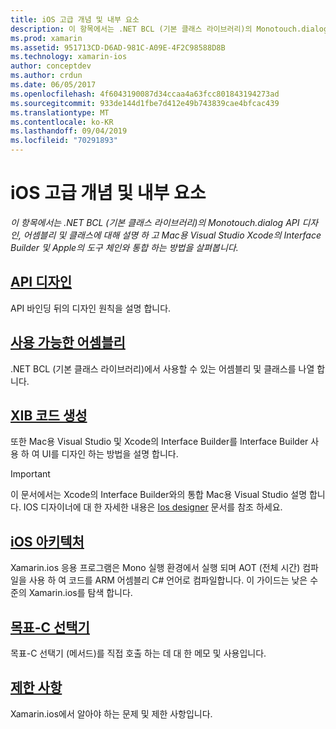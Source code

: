 ```yaml
---
title: iOS 고급 개념 및 내부 요소
description: 이 항목에서는 .NET BCL (기본 클래스 라이브러리)의 Monotouch.dialog API 디자인, 어셈블리 및 클래스에 대해 설명 하 고 Mac용 Visual Studio Xcode의 Interface Builder 및 Apple의 도구 체인와 통합 하는 방법을 살펴봅니다.
ms.prod: xamarin
ms.assetid: 951713CD-D6AD-981C-A09E-4F2C98588D8B
ms.technology: xamarin-ios
author: conceptdev
ms.author: crdun
ms.date: 06/05/2017
ms.openlocfilehash: 4f6043190087d34ccaa4a63fcc801843194273ad
ms.sourcegitcommit: 933de144d1fbe7d412e49b743839cae4bfcac439
ms.translationtype: MT
ms.contentlocale: ko-KR
ms.lasthandoff: 09/04/2019
ms.locfileid: "70291893"
---
```

# <a name="ios-advanced-concepts-and-internals"></a>iOS 고급 개념 및 내부 요소

_이 항목에서는 .NET BCL (기본 클래스 라이브러리)의 Monotouch.dialog API 디자인, 어셈블리 및 클래스에 대해 설명 하 고 Mac용 Visual Studio Xcode의 Interface Builder 및 Apple의 도구 체인와 통합 하는 방법을 살펴봅니다._

## <a name="api-designiosinternalsapi-designindexmd"></a>[API 디자인](~/ios/internals/api-design/index.md)

API 바인딩 뒤의 디자인 원칙을 설명 합니다.

## <a name="available-assembliescross-platforminternalsavailable-assembliesmd"></a>[사용 가능한 어셈블리](~/cross-platform/internals/available-assemblies.md)

.NET BCL (기본 클래스 라이브러리)에서 사용할 수 있는 어셈블리 및 클래스를 나열 합니다.

## <a name="xib-code-generationiosinternalsxib-code-generationmd"></a>[XIB 코드 생성](~/ios/internals/xib-code-generation.md)

또한 Mac용 Visual Studio 및 Xcode의 Interface Builder를 Interface Builder 사용 하 여 UI를 디자인 하는 방법을 설명 합니다.

> [!IMPORTANT]
> 이 문서에서는 Xcode의 Interface Builder와의 통합 Mac용 Visual Studio 설명 합니다. IOS 디자이너에 대 한 자세한 내용은 [Ios designer](~/ios/user-interface/designer/index.md) 문서를 참조 하세요.

## <a name="ios-architectureiosinternalsarchitecturemd"></a>[iOS 아키텍처](~/ios/internals/architecture.md)

Xamarin.ios 응용 프로그램은 Mono 실행 환경에서 실행 되며 AOT (전체 시간) 컴파일을 사용 하 여 코드를 ARM 어셈블리 C# 언어로 컴파일합니다. 이 가이드는 낮은 수준의 Xamarin.ios를 탐색 합니다.

## <a name="objective-c-selectorsiosinternalsobjective-c-selectorsmd"></a>[목표-C 선택기](~/ios/internals/objective-c-selectors.md)

목표-C 선택기 (메서드)를 직접 호출 하는 데 대 한 메모 및 사용입니다.

## <a name="limitationslimitationsmd"></a>[제한 사항](limitations.md)

Xamarin.ios에서 알아야 하는 문제 및 제한 사항입니다.
